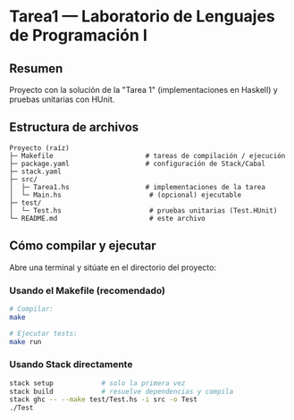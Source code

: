 # Tarea1 — Laboratorio de Lenguajes de Programación I

## Resumen

Proyecto con la solución de la "Tarea 1" (implementaciones en Haskell) y pruebas unitarias con HUnit.

## Estructura de archivos

```text
Proyecto (raíz)
├─ Makefile                       # tareas de compilación / ejecución
├─ package.yaml                   # configuración de Stack/Cabal
├─ stack.yaml
├─ src/
│  ├─ Tarea1.hs                   # implementaciones de la tarea
│  └─ Main.hs                      # (opcional) ejecutable
├─ test/
│  └─ Test.hs                      # pruebas unitarias (Test.HUnit)
└─ README.md                       # este archivo
```

## Cómo compilar y ejecutar

Abre una terminal y sitúate en el directorio del proyecto:

### Usando el Makefile (recomendado)

```bash
# Compilar:
make

# Ejecutar tests:
make run
```

### Usando Stack directamente

```bash
stack setup            # solo la primera vez
stack build            # resuelve dependencias y compila
stack ghc -- --make test/Test.hs -i src -o Test
./Test
```
